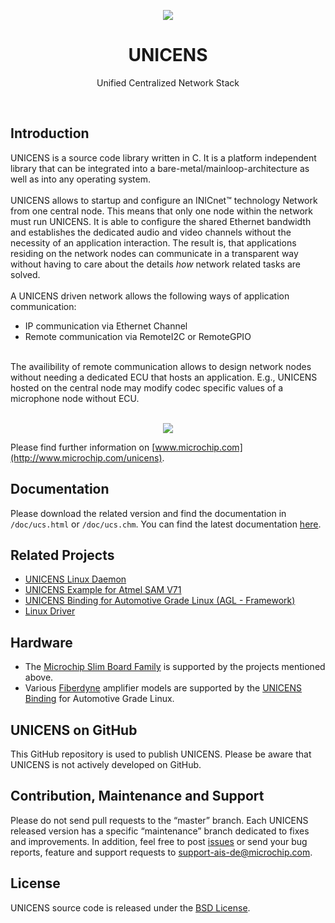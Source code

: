 <p align="center">
<img src="https://c1.staticflickr.com/5/4197/33948221753_6a3b102240_n.jpg">
<h1 align="center">UNICENS</h1>
<p align="center">
Unified Centralized Network Stack
</p>
</p>

<br>

## Introduction
UNICENS is a source code library written in C. It is a platform independent 
library that can be integrated into a bare-metal/mainloop-architecture as well as 
into any operating system.
<br><br>
UNICENS allows to startup and configure an INICnet&trade; technology Network from one central node.
This means that only one node within the network must run UNICENS. It is able
to configure the shared Ethernet bandwidth and establishes the dedicated audio and 
video channels without the necessity of an application interaction.
The result is, that applications residing on the network nodes can communicate
in a transparent way without having to care about the details *how* network related 
tasks are solved.
<br><br>
A UNICENS driven network allows the following ways of application communication:
* IP communication via Ethernet Channel
* Remote communication via RemoteI2C or RemoteGPIO

<br>
The availibility of remote communication allows to design network nodes 
without needing a dedicated ECU that hosts an application. E.g., UNICENS hosted 
on the central node may modify codec specific values of a microphone node without ECU.
<br><br>
<p align="center">
<img src="https://c1.staticflickr.com/5/4247/34717065806_08347db3b4_b.jpg">
</p>

Please find further information on [www.microchip.com](http://www.microchip.com/unicens).

## Documentation
Please download the related version and find the documentation in `/doc/ucs.html` or `/doc/ucs.chm`.
You can find the latest documentation [here](https://rawgit.com/MicrochipTech/unicens/master/doc/html/index.html).

## Related Projects
* [UNICENS Linux Daemon](https://github.com/MicrochipTech/unicens-linux-daemon)
* [UNICENS Example for Atmel SAM V71](https://github.com/MicrochipTech/unicens-bare-metal-sam-v71)
* [UNICENS Binding for Automotive Grade Linux (AGL - Framework)](https://git.automotivelinux.org/apps/agl-service-unicens/)
* [Linux Driver](https://github.com/microchip-ais/linux)

## Hardware
* The [Microchip Slim Board Family](https://www.k2l.de/products/34/MOST150%20Slim%20Board%20Family/) is supported by the projects mentioned above.
* Various [Fiberdyne](http://fiberdyne.com.au/) amplifier models are supported by the [UNICENS Binding](https://git.automotivelinux.org/apps/agl-service-unicens/) for Automotive Grade Linux.

## UNICENS on GitHub
This GitHub repository is used to publish UNICENS. Please be aware that UNICENS 
is not actively developed on GitHub.  

## Contribution, Maintenance and Support
Please do not send pull requests to the “master” branch. Each UNICENS released version has a specific “maintenance” branch dedicated to fixes and improvements. In addition, feel free to post [issues](https://github.com/MicrochipTech/unicens/issues) or send your bug reports, feature and support requests to [support-ais-de@microchip.com](mailto:support-ais-de@microchip.com).

## License
UNICENS source code is released under the [BSD License](https://github.com/MicrochipTech/unicens/blob/master/LICENSE).
